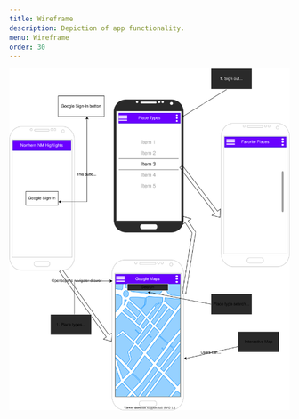 ```yaml
---
title: Wireframe
description: Depiction of app functionality.
menu: Wireframe
order: 30
---
```


[![Wireframe diagram](images/wireframe1.svg)](pdf/wireframe1.pdf)
